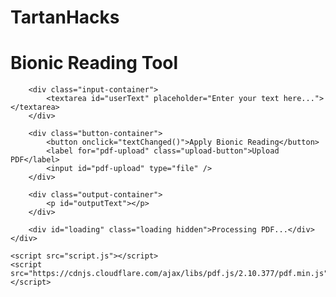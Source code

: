 # TartanHacks

<!DOCTYPE html>
<html lang="en">
<head>
    <meta charset="UTF-8">
    <meta name="viewport" content="width=device-width, initial-scale=1.0">
    <title>Bionic Reading Tool</title>
    <link rel="stylesheet" href="style.css">
</head>
<body>
    <div class="container">
        <div class="header">
            <h1>Bionic Reading Tool</h1>
        </div>

        <div class="input-container">
            <textarea id="userText" placeholder="Enter your text here..."></textarea>
        </div>

        <div class="button-container">
            <button onclick="textChanged()">Apply Bionic Reading</button>
            <label for="pdf-upload" class="upload-button">Upload PDF</label>
            <input id="pdf-upload" type="file" />
        </div>

        <div class="output-container">
            <p id="outputText"></p>
        </div>

        <div id="loading" class="loading hidden">Processing PDF...</div>
    </div>

    <script src="script.js"></script>
    <script src="https://cdnjs.cloudflare.com/ajax/libs/pdf.js/2.10.377/pdf.min.js"></script>
</body>
</html>
